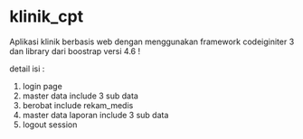 # klinik_cpt


Aplikasi klinik berbasis web dengan menggunakan framework codeiginiter 3 dan library dari boostrap versi 4.6 !

detail isi :

1. login page
2. master data include 3 sub data
3. berobat include rekam_medis
4. master data laporan include 3 sub data
5. logout session
